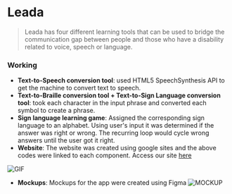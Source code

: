 # Leada
> Leada has four different learning tools that can be used to bridge the communication gap between people and those who have a disability related to voice, speech or language. 

### Working
- **Text-to-Speech conversion tool**: used HTML5 SpeechSynthesis API to get the machine to convert text to speech.  
- **Text-to-Braille conversion tool + Text-to-Sign Language conversion tool**: took each character in the input phrase and converted each symbol to create a phrase. 
- **Sign language learning game**: Assigned the corresponding sign language to an alphabet. Using user's input it was determined if the answer was right or wrong. The recurring loop would cycle wrong answers until the user got it right.
- **Website**: The website was created using google sites and the above codes were linked to each component. Access our site <a href= "https://sites.google.com/view/leada" target= "_blank"> here </a>

![GIF](http://g.recordit.co/Z96thIyfei.gif)

- **Mockups**: Mockups for the app were created using Figma 
![MOCKUP](https://i.imgur.com/PRSXNeL.png)
